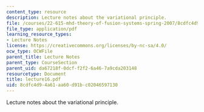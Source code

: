 ```yaml
---
content_type: resource
description: Lecture notes about the variational principle.
file: /courses/22-615-mhd-theory-of-fusion-systems-spring-2007/8cdfc4d94a61aa60d91bc02046597130_lecture16.pdf
file_type: application/pdf
learning_resource_types:
- Lecture Notes
license: https://creativecommons.org/licenses/by-nc-sa/4.0/
ocw_type: OCWFile
parent_title: Lecture Notes
parent_type: CourseSection
parent_uid: da67218f-0dcf-f2f2-6a46-7a9cda203148
resourcetype: Document
title: lecture16.pdf
uid: 8cdfc4d9-4a61-aa60-d91b-c02046597130
---
```

Lecture notes about the variational principle.